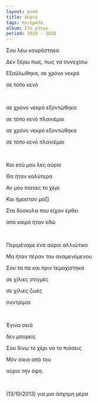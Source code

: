 ```yaml
---
layout: poem
title: Αύριο
tags: ποιήματα
album: Στο ρίνγκ
period: 2010 - 2020
---
```


Σου λέω κουράστηκα

Δεν ξέρω πως, πως να συνεχίσω

Εξαϋλωθηκα, σε χρόνο νεκρό

σε τόπο κενό

<!--more-->

<br/>

σε χρόνο νεκρό εξοντώθηκα

σε τόπο κενό πλανιέμαι

σε χρόνο νεκρό εξοντώθηκα

σε τόπο κενό πλανιέμαι

<br/>

Και εσύ μου λες αύριο

Θα ήταν καλύτερα

Αν μου πιανες το χέρι

Και ήμασταν μαζί

Στα δύσκολα που είχαν έρθει

από καιρό ήταν εδώ

<br/>

Περιμέναμε ένα αύριο αλλιώτικο

Μα ήταν πέραν του αναμενόμενου

Σου τα πα και πριν τεμαχίστηκα

σε χίλιες στιγμές

σε χίλιες ζωές

συντρίμια

<br/>

Έγινα σκιά

δεν μπορείς

Σου δίνω το χέρι να το πιάσεις

Μόν ίσκιο από του

αύριο την όψη.

<br/>

(13/10/2013)
για μια άσχημη μέρα
